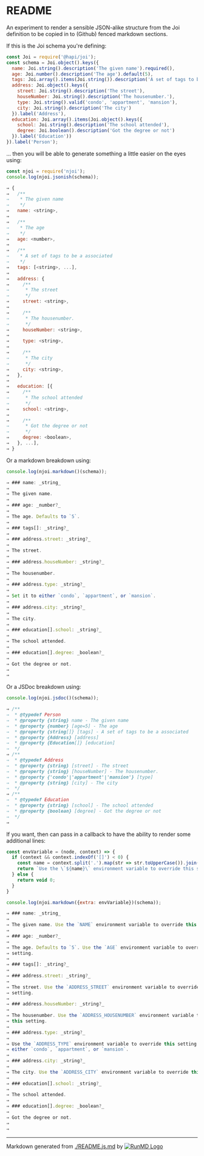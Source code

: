 <!--
  -- This file is auto-generated from ./README.js.md. Changes should be made there.
  -->

# README

An experiment to render a sensible JSON-alike structure from the Joi definition
to be copied in to (Github) fenced markdown sections.

If this is the Joi schema you're defining:

```javascript
const Joi = require('@hapi/joi');
const schema = Joi.object().keys({
  name: Joi.string().description('The given name').required(),
  age: Joi.number().description('The age').default(5),
  tags: Joi.array().items(Joi.string()).description('A set of tags to be a associated'),
  address: Joi.object().keys({
    street: Joi.string().description('The street'),
    houseNumber: Joi.string().description('The housenumber.'),
    type: Joi.string().valid('condo', 'appartment', 'mansion'),
    city: Joi.string().description('The city')
  }).label('Address'),
  education: Joi.array().items(Joi.object().keys({
    school: Joi.string().description('The school attended'),
    degree: Joi.boolean().description('Got the degree or not')
  }).label('Education'))
}).label('Person');

```

… then you will be able to generate something a little easier on the eyes using:

```javascript
const njoi = require('njoi');
console.log(njoi.jsonish(schema));

⇒ {
⇒   /**
⇒    * The given name
⇒    */
⇒   name: <string>,
⇒ 
⇒   /**
⇒    * The age
⇒    */
⇒   age: <number>,
⇒ 
⇒   /**
⇒    * A set of tags to be a associated
⇒    */
⇒   tags: [<string>, ...],
⇒ 
⇒   address: {
⇒     /**
⇒      * The street
⇒      */
⇒     street: <string>,
⇒ 
⇒     /**
⇒      * The housenumber.
⇒      */
⇒     houseNumber: <string>,
⇒ 
⇒     type: <string>,
⇒ 
⇒     /**
⇒      * The city
⇒      */
⇒     city: <string>,
⇒   },
⇒ 
⇒   education: [{
⇒     /**
⇒      * The school attended
⇒      */
⇒     school: <string>,
⇒ 
⇒     /**
⇒      * Got the degree or not
⇒      */
⇒     degree: <boolean>,
⇒   }, ...],
⇒ }
```

Or a markdown breakdown using:

```javascript
console.log(njoi.markdown()(schema));

⇒ ### name: _string_
⇒ 
⇒ The given name.
⇒ 
⇒ ### age: _number?_
⇒ 
⇒ The age. Defaults to `5`.
⇒ 
⇒ ### tags[]: _string?_
⇒ 
⇒ ### address.street: _string?_
⇒ 
⇒ The street.
⇒ 
⇒ ### address.houseNumber: _string?_
⇒ 
⇒ The housenumber.
⇒ 
⇒ ### address.type: _string?_
⇒ 
⇒ Set it to either `condo`, `appartment`, or `mansion`.
⇒ 
⇒ ### address.city: _string?_
⇒ 
⇒ The city.
⇒ 
⇒ ### education[].school: _string?_
⇒ 
⇒ The school attended.
⇒ 
⇒ ### education[].degree: _boolean?_
⇒ 
⇒ Got the degree or not.
⇒ 
⇒ 
```

Or a JSDoc breakdown using:

```javascript
console.log(njoi.jsdoc()(schema));

⇒ /**
⇒  * @typedef Person
⇒  * @property {string} name - The given name
⇒  * @property {number} [age=5] - The age
⇒  * @property {string[]} [tags] - A set of tags to be a associated
⇒  * @property {Address} [address]
⇒  * @property {Education[]} [education]
⇒  */
⇒ /**
⇒  * @typedef Address
⇒  * @property {string} [street] - The street
⇒  * @property {string} [houseNumber] - The housenumber.
⇒  * @property {'condo'|'appartment'|'mansion'} [type]
⇒  * @property {string} [city] - The city
⇒  */
⇒ /**
⇒  * @typedef Education
⇒  * @property {string} [school] - The school attended
⇒  * @property {boolean} [degree] - Got the degree or not
⇒  */
⇒ 
```


If you want, then can pass in a callback to have the ability to render some
additional lines:

```javascript
const envVariable = (node, context) => {
  if (context && context.indexOf('[]') < 0) {
    const name = context.split('.').map(str => str.toUpperCase()).join('_');
    return `Use the \`${name}\` environment variable to override this setting.`
  } else {
    return void 0;
  }
}

console.log(njoi.markdown({extra: envVariable})(schema));

⇒ ### name: _string_
⇒ 
⇒ The given name. Use the `NAME` environment variable to override this setting.
⇒ 
⇒ ### age: _number?_
⇒ 
⇒ The age. Defaults to `5`. Use the `AGE` environment variable to override this 
⇒ setting.
⇒ 
⇒ ### tags[]: _string?_
⇒ 
⇒ ### address.street: _string?_
⇒ 
⇒ The street. Use the `ADDRESS_STREET` environment variable to override this 
⇒ setting.
⇒ 
⇒ ### address.houseNumber: _string?_
⇒ 
⇒ The housenumber. Use the `ADDRESS_HOUSENUMBER` environment variable to override 
⇒ this setting.
⇒ 
⇒ ### address.type: _string?_
⇒ 
⇒ Use the `ADDRESS_TYPE` environment variable to override this setting. Set it to 
⇒ either `condo`, `appartment`, or `mansion`.
⇒ 
⇒ ### address.city: _string?_
⇒ 
⇒ The city. Use the `ADDRESS_CITY` environment variable to override this setting.
⇒ 
⇒ ### education[].school: _string?_
⇒ 
⇒ The school attended.
⇒ 
⇒ ### education[].degree: _boolean?_
⇒ 
⇒ Got the degree or not.
⇒ 
⇒ 
```


----
Markdown generated from [./README.js.md](README.js.md) by [![RunMD Logo](http://i.imgur.com/h0FVyzU.png)](https://github.com/broofa/runmd)